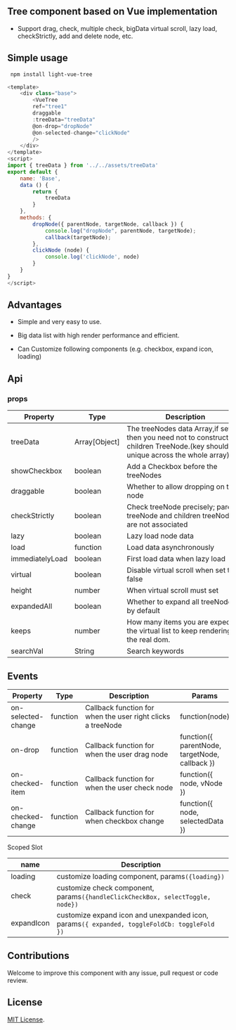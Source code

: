 ## Tree component based on Vue implementation

* Support drag, check, multiple check, bigData virtual scroll, lazy load, checkStrictly, add and delete node, etc.

## Simple usage
```bash
 npm install light-vue-tree
```

```js
<template>
    <div class="base">
        <VueTree
        ref="tree1"
        draggable
        :treeData="treeData"
        @on-drop="dropNode"
        @on-selected-change="clickNode"
        />
    </div>
</template>
<script>
import { treeData } from '../../assets/treeData'
export default {
    name: 'Base',
    data () {
        return {
            treeData
        }
    },
    methods: {
        dropNode({ parentNode, targetNode, callback }) {
            console.log("dropNode", parentNode, targetNode);
            callback(targetNode);
        },
        clickNode (node) {
            console.log('clickNode', node)
        }
    }
}
</script>

```


## Advantages
* Simple and very easy to use.

* Big data list with high render performance and efficient.

* Can Customize following components (e.g. checkbox, expand icon, loading)


## Api

### props


Property | Type | Description | Default
--- | --- | ---- | ----
treeData |Array[Object] | <div style="width:200pt">The treeNodes data Array,if set it then you need not to construct children TreeNode.(key should be unique across the whole array)</div> | -
showCheckbox | boolean | Add a Checkbox before the treeNodes | false
draggable    | boolean | Whether to allow dropping on the node | false
checkStrictly | boolean | <div style="width: 200pt">Check treeNode precisely; parent treeNode and children treeNodes are not associated</div> | false
lazy          | boolean | Lazy load node data | false
load          | function |Load data asynchronously | function(node)| -
immediatelyLoad | boolean | First load data when lazy load | false
virtual       | boolean  | Disable virtual scroll when set to false | false
height      |  number    | When virtual scroll must set | -
expandedAll | boolean    | Whether to expand all treeNodes by default | -
keeps       | number     | <div style="width: 200pt">How many items you are expecting the virtual list to keep rendering in the real dom.</div> | 30
searchVal   | String | Search keywords | -


## Events
Property | Type | Description | Params
 -- | -- | -- | --
 on-selected-change |function | <div style="width: 150pt">Callback function for when the user right clicks a treeNode</div> | function(node)
 on-drop | function | Callback function for when the user drag node | function({ parentNode, targetNode, callback })
 on-checked-item    | function | Callback function for when the user check node | function({ node, vNode })
 on-checked-change  | function | Callback function for when checkbox change |function({ node, selectedData })

 Scoped Slot

 name | Description
 -- | --
 loading | customize loading component, params`({loading})`
 check   | customize check component, params`({handleClickCheckBox, selectToggle, node})`
expandIcon | customize expand icon and unexpanded icon, params`({ expanded, toggleFoldCb: toggleFold })`

## Contributions

Welcome to improve this component with any issue, pull request or code review.
## License
[MIT License](https://github.com/Create-Peace/vue-tree/blob/master/LICENSE).
